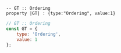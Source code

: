 ```applescript
-- GT :: Ordering
property |GT| : {type:"Ordering", value:1}
```

```js
// GT :: Ordering
const GT = {
    type: 'Ordering',
    value: 1
};
```